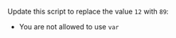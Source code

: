 Update this script to replace the value ```12``` with ```89```:
- You are not allowed to use ```var```
